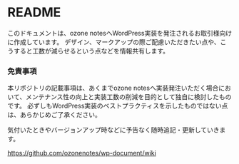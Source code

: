 # README #

このドキュメントは、ozone notesへWordPress実装を発注されるお取引様向けに作成しています。
デザイン、マークアップの際ご配慮いただきたい点や、こうすると工数が減らせるという点などを情報共有します。

### 免責事項 ###

本リポジトリの記載事項は、あくまでozone notesへ実装発注いただく場合において、メンテナンス性の向上と実装工数の削減を目的として独自に検討したものです。
必ずしもWordPress実装のベストプラクティスを示したものではない点は、あらかじめご了承ください。

気付いたときやバージョンアップ時などに予告なく随時追記・更新していきます。

https://github.com/ozonenotes/wp-document/wiki

